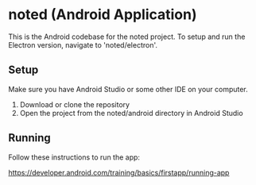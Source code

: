 # noted (Android Application)

This is the Android codebase for the noted project. To setup and run the Electron version, navigate to 'noted/electron'.

## Setup
Make sure you have Android Studio or some other IDE on your computer. 

1. Download or clone the repository
2. Open the project from the noted/android directory in Android Studio

## Running
Follow these instructions to run the app:


https://developer.android.com/training/basics/firstapp/running-app
